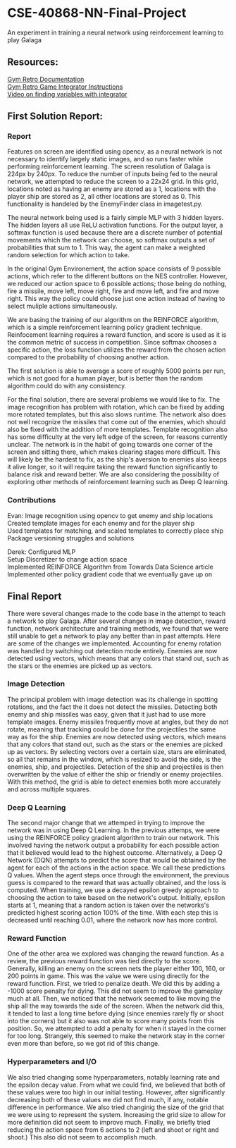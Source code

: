 # CSE-40868-NN-Final-Project
An experiment in training a neural network using reinforcement learning to play Galaga

## Resources:
[Gym Retro Documentation](https://retro.readthedocs.io/en/latest/index.html)  
[Gym Retro Game Integrator Instructions](https://retro.readthedocs.io/en/latest/integration.html)  
[Video on finding variables with integrator](https://www.youtube.com/watch?v=lPYWaUAq_dY)  

## First Solution Report:

### Report
Features on screen are identified using opencv, as a neural network is not necessary to identify largely static images, and so runs faster while performing reinforcement learning. The screen resolution of Galaga is 224px by 240px. To reduce the number of inputs being fed to the neural network, we attempted to reduce the screen to a 22x24 grid. In this grid, locations noted as having an enemy are stored as a 1, locations with the player ship are stored as 2, all other locations are stored as 0. This functionality is handeled by the EnemyFinder class in imagetest.py. 

The neural network being used is a fairly simple MLP with 3 hidden layers. The hidden layers all use ReLU activation functions. For the output layer, a softmax function is used because there are a discrete number of potential movements which the network can choose, so softmax outputs a set of probabilities that sum to 1. This way, the agent can make a weighted random selection for which action to take.

In the original Gym Environement, the action space consists of 9 possible actions, which refer to the different buttons on the NES controller. However, we reduced our action space to 6 possible actions; those being do nothing, fire a missile, move left, move right, fire and move left, and fire and move right. This way the policy could choose just one action instead of having to select muliple actions simultaneously.

We are basing the training of our algorithm on the REINFORCE algorithm, which is a simple reinforcement learning policy gradient technique. Reinfocement learning requires a reward function, and score is used as it is the common metric of success in competition. Since softmax chooses a specific action, the loss function utilizes the reward from the chosen action compared to the probability of choosing another action.

The first solution is able to average a score of roughly 5000 points per run, which is not good for a human player, but is better than the random algorithm could do with any consistency.

For the final solution, there are several problems we would like to fix.
The image recognition has problem with rotation, which can be fixed by adding more rotated templates, but this also slows runtime. The network also does not well recognize the missiles that come out of the enemies, which should also be fixed with the addition of more templates. Template recognition also has some difficulty at the very left edge of the screen, for reasons currently unclear. The network is in the habit of going towards one corner of the screen and sitting there, which makes clearing stages more difficult. This will likely be the hardest to fix, as the ship's aversion to enemies also keeps it alive longer, so it will require taking the reward function significantly to balance risk and reward better. We are also considering the possibility of exploring other methods of reinforcement learning such as Deep Q learning.

### Contributions
Evan: Image recognition using opencv to get enemy and ship locations  
Created template images for each enemy and for the player ship  
Used templates for matching, and scaled templates to correctly place ship  
Package versioning struggles and solutions  

Derek: Configured MLP  
Setup Discretizer to change action space  
Implemented REINFORCE Algorithm from Towards Data Science article  
Implemented other policy gradient code that we eventually gave up on  


## Final Report  
There were several changes made to the code base in the attempt to teach a network to play Galaga. After several changes in image detection, reward function, network architecture and training methods, we found that we were still unable to get a network to play any better than in past attempts. Here are some of the changes we implemented. Accounting for enemy rotation was handled by switching out detection mode entirely. Enemies are now detected using vectors, which means that any colors that stand out, such as the stars or the enemies are picked up as vectors. 

### Image Detection  
The principal problem with image detection was its challenge in spotting rotations, and the fact the it does not detect the missiles. Detecting both enemy and ship missiles was easy, given that it just had to use more template images. Enemy missiles frequently move at angles, but they do not rotate, meaning that tracking could be done for the projectiles the same way as for the ship. Enemies are now detected using vectors, which means that any colors that stand out, such as the stars or the enemies are picked up as vectors. By selecting vectors over a certain size, stars are eliminated, so all that remains in the window, which is resized to avoid the side, is the enemies, ship, and projectiles. Detection of the ship and projectiles is then overwritten by the value of either the ship or friendly or enemy projectiles. With this method, the grid is able to detect enemies both more accurately and across multiple squares.

### Deep Q Learning
The second major change that we attemped in trying to improve the network was in using Deep Q Learning. In the previous attemps, we were using the REINFORCE policy gradient algorithm to train our network. This involved having the network output a probability for each possible action that it believed would lead to the highest outcome. Alternatively, a Deep Q Network (DQN) attempts to predict the score that would be obtained by the agent for each of the actions in the action space. We call these predictions Q values. When the agent steps once through the environment, the previous guess is compared to the reward that was actually obtained, and the loss is computed. When training, we use a decayed epsilon greedy approach to choosing the action to take based on the network's output. Initially, epsilon starts at 1, meaning that a random action is taken over the networks's predicted highest scoring action 100% of the time. With each step this is decreased until reaching 0.01, where the network now has more control.
 
### Reward Function  
One of the other area we explored was changing the reward function. As a review, the previous reward function was tied directly to the score. Generally, killing an enemy on the screen nets the player either 100, 160, or 200 points in game. This was the value we were using directly for the reward function. First, we tried to penalize death. We did this by adding a -1000 score penalty for dying. This did not seem to improve the gameplay much at all. Then, we noticed that the network seemed to like moving the ship all the way towards the side of the screen. When the network did this, it tended to last a long time before dying (since enemies rarely fly or shoot into the corners) but it also was not able to score many points from this position. So, we attempted to add a penalty for when it stayed in the corner for too long. Strangely, this seemed to make the network stay in the corner even more than before, so we got rid of this change. 

### Hyperparameters and I/O
We also tried changing some hyperparameters, notably learning rate and the epsilon decay value. From what we could find, we believed that both of these values were too high in our initial testing. However, after significantly decreasing both of these values we did not find much, if any, notable difference in performance. We also tried changinig the size of the grid that we were using to represent the system. Increasing the grid size to allow for more definition did not seem to improve much. Finally, we briefly tried reducing the action space from 6 actions to 2 (left and shoot or right and shoot.) This also did not seem to accomplish much.


